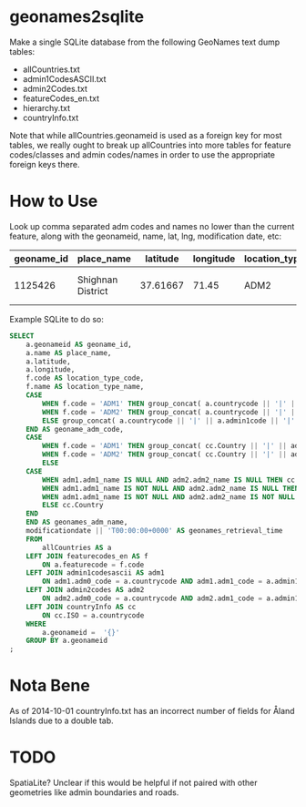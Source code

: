 geonames2sqlite
===============

Make a single SQLite database from the following GeoNames text dump tables:

* allCountries.txt
* admin1CodesASCII.txt
* admin2Codes.txt
* featureCodes_en.txt
* hierarchy.txt
* countryInfo.txt

Note that while allCountries.geonameid is used as a foreign key for most tables,
we really ought to break up allCountries into more tables for feature codes/classes
and admin codes/names in order to use the appropriate foreign keys there.

How to Use
==========

Look up comma separated adm codes and names no lower than the current feature, along with the geonameid, name, lat, lng, modification date, etc:

|  geoname_id | place_name        | latitude | longitude | location_type_code | location_type_name                   | geoname_adm_code | geonames_adm_name                        | geonames_retrieval_time   |
|-------------|-------------------|----------|-----------|--------------------|--------------------------------------|------------------|------------------------------------------|---------------------------|
|  1125426    | Shighnan District | 37.61667 | 71.45     | ADM2               | second-order administrative division | AF,01,1125426    | Afghanistan,Badakhshan,Shighnan District | 2013-04-27T00:00:00+0000  |


Example SQLite to do so:

```sql
SELECT
    a.geonameid AS geoname_id,
    a.name AS place_name,
    a.latitude,
    a.longitude,
    f.code AS location_type_code,
    f.name AS location_type_name,
    CASE 
        WHEN f.code = 'ADM1' THEN group_concat( a.countrycode || '|' || adm1.adm1_code ) 
        WHEN f.code = 'ADM2' THEN group_concat( a.countrycode || '|' || adm1.adm1_code || '|' || adm2.adm2_code )
        ELSE group_concat( a.countrycode || '|' || a.admin1code || '|' || a.admin2code || '|' || a.admin3code || '|' || a.admin4code )
    END AS geoname_adm_code,
    CASE
        WHEN f.code = 'ADM1' THEN group_concat( cc.Country || '|' || adm1.adm1_name )
        WHEN f.code = 'ADM2' THEN group_concat( cc.Country || '|' || adm1.adm1_name || '|' || adm2.adm2_name ) 
        ELSE 
	CASE
		WHEN adm1.adm1_name IS NULL AND adm2.adm2_name IS NULL THEN cc.Country
		WHEN adm1.adm1_name IS NOT NULL AND adm2.adm2_name IS NULL THEN group_concat( cc.Country || '|' || adm1.adm1_name )
		WHEN adm1.adm1_name IS NOT NULL AND adm2.adm2_name IS NOT NULL THEN group_concat( cc.Country || '|' || adm1.adm1_name || '|' || adm2.adm2_name )
		ELSE cc.Country
	END
    END AS geonames_adm_name,
    modificationdate || 'T00:00:00+0000' AS geonames_retrieval_time
    FROM
        allCountries AS a
    LEFT JOIN featurecodes_en AS f 
        ON a.featurecode = f.code
    LEFT JOIN admin1codesascii AS adm1 
        ON adm1.adm0_code = a.countrycode AND adm1.adm1_code = a.admin1code
    LEFT JOIN admin2codes AS adm2 
        ON adm2.adm0_code = a.countrycode AND adm2.adm1_code = a.admin1code AND adm2.adm2_code = a.admin2code
    LEFT JOIN countryInfo AS cc 
        ON cc.ISO = a.countrycode
    WHERE
        a.geonameid =  '{}'
    GROUP BY a.geonameid
;
```


Nota Bene
=========

As of 2014-10-01 countryInfo.txt has an incorrect number of fields for Åland Islands due to a double tab.

TODO
====

SpatiaLite?  Unclear if this would be helpful if not paired with other geometries like admin boundaries and roads.
